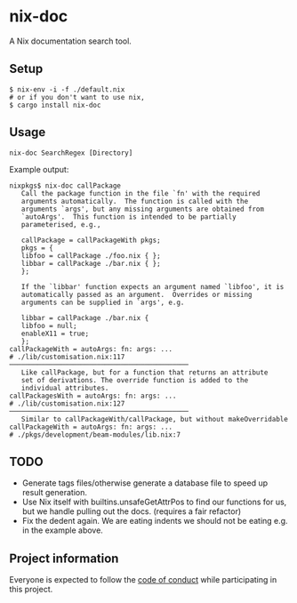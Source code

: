 # nix-doc

A Nix documentation search tool.

## Setup

```
$ nix-env -i -f ./default.nix
# or if you don't want to use nix,
$ cargo install nix-doc
```

## Usage

```
nix-doc SearchRegex [Directory]
```

Example output:

```
nixpkgs$ nix-doc callPackage
   Call the package function in the file `fn' with the required
   arguments automatically.  The function is called with the
   arguments `args', but any missing arguments are obtained from
   `autoArgs'.  This function is intended to be partially
   parameterised, e.g.,

   callPackage = callPackageWith pkgs;
   pkgs = {
   libfoo = callPackage ./foo.nix { };
   libbar = callPackage ./bar.nix { };
   };

   If the `libbar' function expects an argument named `libfoo', it is
   automatically passed as an argument.  Overrides or missing
   arguments can be supplied in `args', e.g.

   libbar = callPackage ./bar.nix {
   libfoo = null;
   enableX11 = true;
   };
callPackageWith = autoArgs: fn: args: ...
# ./lib/customisation.nix:117
─────────────────────────────────────────────
   Like callPackage, but for a function that returns an attribute
   set of derivations. The override function is added to the
   individual attributes.
callPackagesWith = autoArgs: fn: args: ...
# ./lib/customisation.nix:127
─────────────────────────────────────────────
   Similar to callPackageWith/callPackage, but without makeOverridable
callPackageWith = autoArgs: fn: args: ...
# ./pkgs/development/beam-modules/lib.nix:7
```

## TODO

* Generate tags files/otherwise generate a database file to speed up result
  generation.
* Use Nix itself with builtins.unsafeGetAttrPos to find our functions for us,
  but we handle pulling out the docs. (requires a fair refactor)
* Fix the dedent again. We are eating indents we should not be eating e.g. in
  the example above.

## Project information

Everyone is expected to follow the [code of conduct](./CODE_OF_CONDUCT.md)
while participating in this project.
